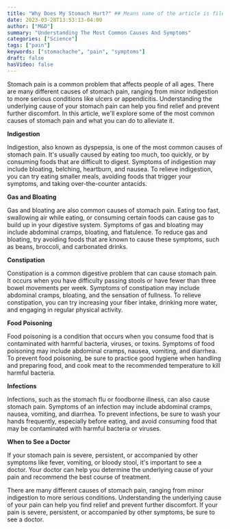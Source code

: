 ```yaml
---
title: "Why Does My Stomach Hurt?" ## Means name of the article is filename
date: 2023-03-28T13:53:13-04:00
author: ["M&D"]
summary: "Understanding The Most Common Causes And Symptoms"
categories: ["Science"]
tags: ["pain"]
keywords: ["stomachache", "pain", "symptoms"]
draft: false
hasVideo: false
---
```


Stomach pain is a common problem that affects people of all ages. There are many different causes of stomach pain, ranging from minor indigestion to more serious conditions like ulcers or appendicitis. Understanding the underlying cause of your stomach pain can help you find relief and prevent further discomfort. In this article, we'll explore some of the most common causes of stomach pain and what you can do to alleviate it.

**Indigestion**

Indigestion, also known as dyspepsia, is one of the most common causes of stomach pain. It's usually caused by eating too much, too quickly, or by consuming foods that are difficult to digest. Symptoms of indigestion may include bloating, belching, heartburn, and nausea. To relieve indigestion, you can try eating smaller meals, avoiding foods that trigger your symptoms, and taking over-the-counter antacids.

**Gas and Bloating**

Gas and bloating are also common causes of stomach pain. Eating too fast, swallowing air while eating, or consuming certain foods can cause gas to build up in your digestive system. Symptoms of gas and bloating may include abdominal cramps, bloating, and flatulence. To reduce gas and bloating, try avoiding foods that are known to cause these symptoms, such as beans, broccoli, and carbonated drinks.

**Constipation**

Constipation is a common digestive problem that can cause stomach pain. It occurs when you have difficulty passing stools or have fewer than three bowel movements per week. Symptoms of constipation may include abdominal cramps, bloating, and the sensation of fullness. To relieve constipation, you can try increasing your fiber intake, drinking more water, and engaging in regular physical activity.

**Food Poisoning**

Food poisoning is a condition that occurs when you consume food that is contaminated with harmful bacteria, viruses, or toxins. Symptoms of food poisoning may include abdominal cramps, nausea, vomiting, and diarrhea. To prevent food poisoning, be sure to practice good hygiene when handling and preparing food, and cook meat to the recommended temperature to kill harmful bacteria.

**Infections**

Infections, such as the stomach flu or foodborne illness, can also cause stomach pain. Symptoms of an infection may include abdominal cramps, nausea, vomiting, and diarrhea. To prevent infections, be sure to wash your hands frequently, especially before eating, and avoid consuming food that may be contaminated with harmful bacteria or viruses.

**When to See a Doctor**

If your stomach pain is severe, persistent, or accompanied by other symptoms like fever, vomiting, or bloody stool, it's important to see a doctor. Your doctor can help you determine the underlying cause of your pain and recommend the best course of treatment.

There are many different causes of stomach pain, ranging from minor indigestion to more serious conditions. Understanding the underlying cause of your pain can help you find relief and prevent further discomfort. If your pain is severe, persistent, or accompanied by other symptoms, be sure to see a doctor.
